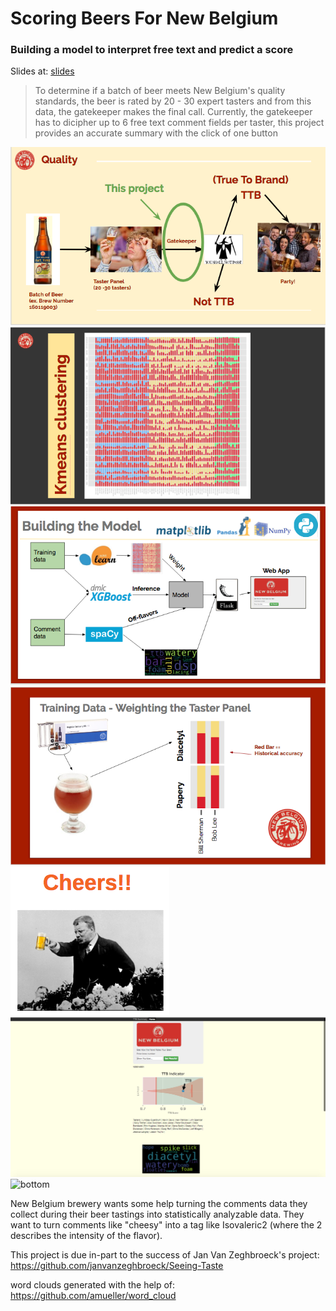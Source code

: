 # Scoring Beers For New Belgium
### Building a model to interpret free text and predict a score

Slides at:  [slides](https://docs.google.com/presentation/d/1J8WPJ5li_JKKvwMSkTPeRAsvcDAzBeEdkMxWl9er1vY/edit#slide=id.gcb9a0b074_1_0)

> To determine if a batch of beer meets New Belgium's quality standards, the beer is rated by 20 - 30 expert tasters and from this data, the gatekeeper makes the final call.  Currently, the gatekeeper has to dicipher up to 6 free text comment fields per taster, this project provides an accurate summary with the click of one button

![overview](charts/imgs/project_overview.png)
![cluster](charts/imgs/k_cluster.png)
![model](charts/imgs/model_overview.png)
![training](charts/imgs/training_data.png)
![cheers](charts/imgs/cheers.png)
![top](charts/imgs/nbb_web_app_top.png)
![bottom](charts/imgs/nbb\nbb_web_app_bottom.png)




New Belgium brewery wants some help turning the comments data they collect during their beer tastings into statistically analyzable data.  They want to turn comments like "cheesy" into a tag like Isovaleric2 (where the 2 describes the intensity of the flavor).



This project is due in-part to the success of Jan Van Zeghbroeck's project:
https://github.com/janvanzeghbroeck/Seeing-Taste

word clouds generated with the help of:
https://github.com/amueller/word_cloud
